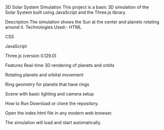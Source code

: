 3D Solar System Simulation
This project is a basic 3D simulation of the Solar System built using JavaScript and the Three.js library.

Description
The simulation shows the Sun at the center and planets rotating around it.
Technologies Used:-
HTML

CSS

JavaScript

Three.js (version 0.129.0)

Features
Real-time 3D rendering of planets and orbits

Rotating planets and orbital movement

Ring geometry for planets that have rings

Scene with basic lighting and camera setup

How to Run
Download or clone the repository.

Open the index.html file in any modern web browser.

The simulation will load and start automatically.
